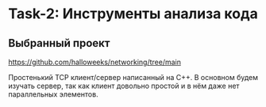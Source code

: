 # Task-2: Инструменты анализа кода

## Выбранный проект
https://github.com/halloweeks/networking/tree/main

Простенький TCP клиент/сервер написанный на C++. В основном будем изучать сервер, так как клиент довольно простой и в нём даже нет параллельных элементов.